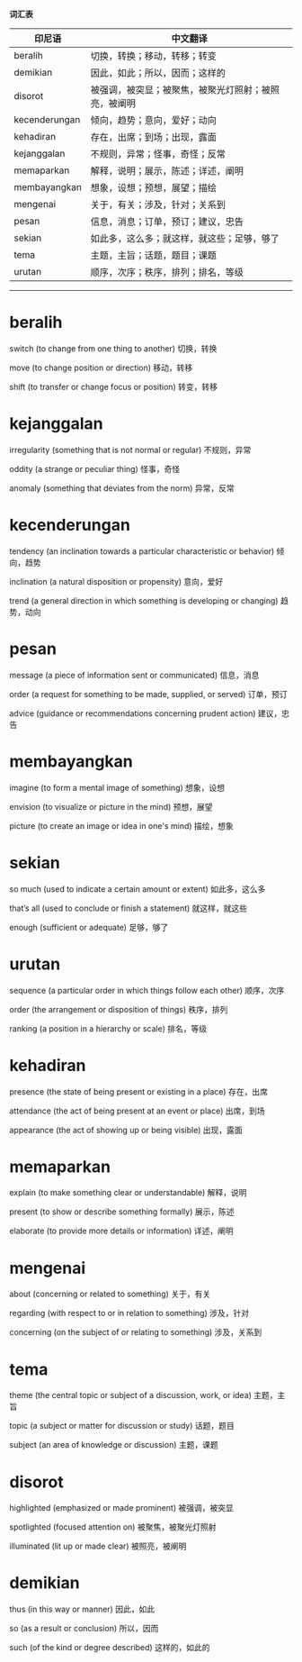 **词汇表**

| 印尼语 | 中文翻译 |
|--------|----------|
| beralih | 切换，转换；移动，转移；转变 |
| demikian | 因此，如此；所以，因而；这样的 |
| disorot | 被强调，被突显；被聚焦，被聚光灯照射；被照亮，被阐明 |
| kecenderungan | 倾向，趋势；意向，爱好；动向 |
| kehadiran | 存在，出席；到场；出现，露面 |
| kejanggalan | 不规则，异常；怪事，奇怪；反常 |
| memaparkan | 解释，说明；展示，陈述；详述，阐明 |
| membayangkan | 想象，设想；预想，展望；描绘 |
| mengenai | 关于，有关；涉及，针对；关系到 |
| pesan | 信息，消息；订单，预订；建议，忠告 |
| sekian | 如此多，这么多；就这样，就这些；足够，够了 |
| tema | 主题，主旨；话题，题目；课题 |
| urutan | 顺序，次序；秩序，排列；排名，等级 |

---

# beralih

switch (to change from one thing to another)
切换，转换

move (to change position or direction)
移动，转移

shift (to transfer or change focus or position)
转变，转移

# kejanggalan

irregularity (something that is not normal or regular)
不规则，异常

oddity (a strange or peculiar thing)
怪事，奇怪

anomaly (something that deviates from the norm)
异常，反常

# kecenderungan

tendency (an inclination towards a particular characteristic or behavior)
倾向，趋势

inclination (a natural disposition or propensity)
意向，爱好

trend (a general direction in which something is developing or changing)
趋势，动向

# pesan

message (a piece of information sent or communicated)
信息，消息

order (a request for something to be made, supplied, or served)
订单，预订

advice (guidance or recommendations concerning prudent action)
建议，忠告

# membayangkan

imagine (to form a mental image of something)
想象，设想

envision (to visualize or picture in the mind)
预想，展望

picture (to create an image or idea in one's mind)
描绘，想象

# sekian

so much (used to indicate a certain amount or extent)
如此多，这么多

that’s all (used to conclude or finish a statement)
就这样，就这些

enough (sufficient or adequate)
足够，够了

# urutan

sequence (a particular order in which things follow each other)
顺序，次序

order (the arrangement or disposition of things)
秩序，排列

ranking (a position in a hierarchy or scale)
排名，等级

# kehadiran

presence (the state of being present or existing in a place)
存在，出席

attendance (the act of being present at an event or place)
出席，到场

appearance (the act of showing up or being visible)
出现，露面

# memaparkan

explain (to make something clear or understandable)
解释，说明

present (to show or describe something formally)
展示，陈述

elaborate (to provide more details or information)
详述，阐明

# mengenai

about (concerning or related to something)
关于，有关

regarding (with respect to or in relation to something)
涉及，针对

concerning (on the subject of or relating to something)
涉及，关系到

# tema

theme (the central topic or subject of a discussion, work, or idea)
主题，主旨

topic (a subject or matter for discussion or study)
话题，题目

subject (an area of knowledge or discussion)
主题，课题

# disorot

highlighted (emphasized or made prominent)
被强调，被突显

spotlighted (focused attention on)
被聚焦，被聚光灯照射

illuminated (lit up or made clear)
被照亮，被阐明

# demikian

thus (in this way or manner)
因此，如此

so (as a result or conclusion)
所以，因而

such (of the kind or degree described)
这样的，如此的
